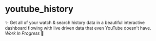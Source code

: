 # youtube_history

✨ Get all of your watch &amp; search history data in a beautiful interactive dashboard flowing with live driven data that even YouTube doesn't have. _Work In Progress_ 🔨
